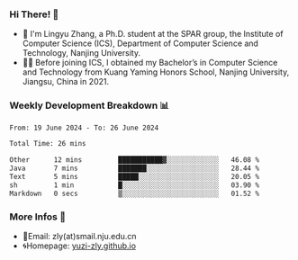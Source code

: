 ### Hi There! 👋 
- 🐳 I'm Lingyu Zhang, a Ph.D. student at the SPAR group, the Institute of Computer Science (ICS), Department of Computer Science and Technology, Nanjing University.
- 🧑‍🎓 Before joining ICS, I obtained my Bachelor’s in Computer Science and Technology from Kuang Yaming Honors School, Nanjing University, Jiangsu, China in 2021.

### Weekly Development Breakdown :bar_chart:

<!--START_SECTION:waka-->

```txt
From: 19 June 2024 - To: 26 June 2024

Total Time: 26 mins

Other      12 mins         ███████████▓░░░░░░░░░░░░░   46.08 %
Java       7 mins          ███████░░░░░░░░░░░░░░░░░░   28.44 %
Text       5 mins          █████░░░░░░░░░░░░░░░░░░░░   20.05 %
sh         1 min           █░░░░░░░░░░░░░░░░░░░░░░░░   03.90 %
Markdown   0 secs          ▒░░░░░░░░░░░░░░░░░░░░░░░░   01.52 %
```

<!--END_SECTION:waka-->

<!--
### Github Contributions :octocat:

![](https://raw.githubusercontent.com/yuzi-zly/yuzi-zly/output/github-contribution-grid-snake.svg)              
-->

### More Infos 📖

- 📧Email: zly(at)smail.nju.edu.cn
- 🌀Homepage: [yuzi-zly.github.io](https://yuzi-zly.github.io/)

